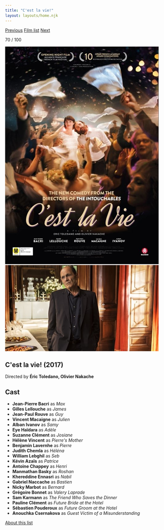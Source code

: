 ```yaml
---
title: "C'est la vie!"
layout: layouts/home.njk
---
```


<nav class="films">
  <a class="prev" href="../lucky">Previous</a>
  <a href="../">Film list</a>
  <a class="next" href="../woman-at-war">Next</a>
</nav>

<p>70 / 100</p>

<article class="film">
  <img class="poster" src="../films/posters/cest-la-vie.jpg" alt="">
  <img class="backdrop" src="../films/backdrops/cest-la-vie.jpg" alt="">

  <h1>C'est la vie! (2017)</h1>

  <p class="director">
    Directed by <strong>Éric Toledano, Olivier Nakache</strong>
  </p>


  <h2>
    Cast
  </h2>
  <ul>
    <li><strong>Jean-Pierre Bacri</strong> as <em>Max</em></li>
<li><strong>Gilles Lellouche</strong> as <em>James</em></li>
<li><strong>Jean-Paul Rouve</strong> as <em>Guy</em></li>
<li><strong>Vincent Macaigne</strong> as <em>Julien</em></li>
<li><strong>Alban Ivanov</strong> as <em>Samy</em></li>
<li><strong>Eye Haïdara</strong> as <em>Adèle</em></li>
<li><strong>Suzanne Clément</strong> as <em>Josiane</em></li>
<li><strong>Hélène Vincent</strong> as <em>Pierre's Mother</em></li>
<li><strong>Benjamin Lavernhe</strong> as <em>Pierre</em></li>
<li><strong>Judith Chemla</strong> as <em>Héléna</em></li>
<li><strong>William Lebghil</strong> as <em>Seb</em></li>
<li><strong>Kévin Azaïs</strong> as <em>Patrice</em></li>
<li><strong>Antoine Chappey</strong> as <em>Henri</em></li>
<li><strong>Manmathan Basky</strong> as <em>Roshan</em></li>
<li><strong>Khereddine Ennasri</strong> as <em>Nabil</em></li>
<li><strong>Gabriel Naccache</strong> as <em>Bastien</em></li>
<li><strong>Nicky Marbot</strong> as <em>Bernard</em></li>
<li><strong>Grégoire Bonnet</strong> as <em>Valery Laprade</em></li>
<li><strong>Sam Karmann</strong> as <em>The Friend Who Saves the Dinner</em></li>
<li><strong>Pauline Clément</strong> as <em>Future Bride at the Hotel</em></li>
<li><strong>Sébastien Pouderoux</strong> as <em>Future Groom at the Hotel</em></li>
<li><strong>Anouchka Csernakova</strong> as <em>Guest Victim of a Misunderstanding</em></li>
  </ul>
</article>
<footer>
  <a href="../about">About this list</a>
</footer>
